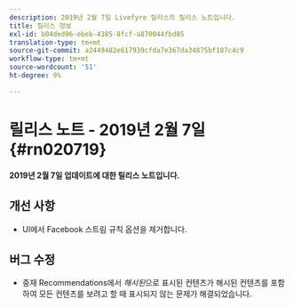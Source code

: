 ```yaml
---
description: 2019년 2월 7일 Livefyre 릴리스의 릴리스 노트입니다.
title: 릴리스 정보
exl-id: b04ded96-ebeb-4385-8fcf-a870044fbd85
translation-type: tm+mt
source-git-commit: a2449482e617939cfda7e367da34875bf187c4c9
workflow-type: tm+mt
source-wordcount: '51'
ht-degree: 9%

---
```


# 릴리스 노트 - 2019년 2월 7일 {#rn020719}

**2019년 2월 7일 업데이트에 대한 릴리스 노트입니다.**

## 개선 사항

* UI에서 Facebook 스트림 규칙 옵션을 제거합니다.

## 버그 수정

* 중재 Recommendations에서 *해시된*&#x200B;으로 표시된 컨텐츠가 해시된 컨텐츠를 포함하여 모든 컨텐츠를 보려고 할 때 표시되지 않는 문제가 해결되었습니다.
